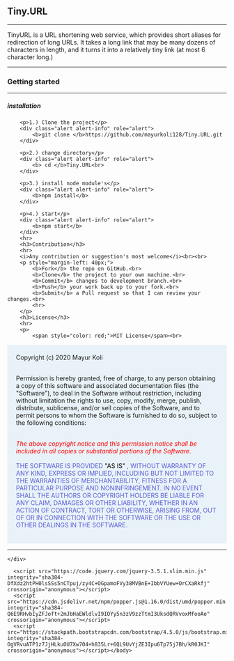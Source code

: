 <!DOCTYPE html>
<html lang="en">
<head>
    <meta charset="UTF-8">
    <meta name="viewport" content="width=device-width, initial-scale=1.0">
    <link rel="stylesheet" href="https://stackpath.bootstrapcdn.com/bootstrap/4.5.0/css/bootstrap.min.css" integrity="sha384-9aIt2nRpC12Uk9gS9baDl411NQApFmC26EwAOH8WgZl5MYYxFfc+NcPb1dKGj7Sk" crossorigin="anonymous">
</head>
<body>
    <div class="container">
        <h2>Tiny.URL</h2>
        <hr>
        <p>
            TinyURL is a URL shortening web service, which provides short aliases for redirection of long URLs.
            It takes a long link that may be many dozens of characters in length, and it turns it into a relatively tiny link (at most 6 character long.) </p>
            <hr>
        <h3>Getting started</h3>
        <hr>
        <h5>installation</h5>

        <p>1.) Clone the project</p>
        <div class="alert alert-info" role="alert">
            <b>git clone </b>https://github.com/mayurkoli128/Tiny.URL.git
        </div>

        <p>2.) change directory</p>
        <div class="alert alert-info" role="alert">
            <b> cd </b>Tiny.URL<br>
        </div>

        <p>3.) install node module's</p>
        <div class="alert alert-info" role="alert">
            <b>npm install</b>
        </div>
        
        <p>4.) start</p>
        <div class="alert alert-info" role="alert">
            <b>npm start</b>
        </div>
        <hr>
        <h3>Contribution</h3>
        <hr>
        <i>Any contribution or suggestion's most welcome</i><br><br>
        <p style="margin-left: 40px;">
            <b>Fork</b> the repo on GitHub.<br>
            <b>Clone</b> the project to your own machine.<br>
            <b>Commit</b> changes to development branch.<br>
            <b>Push</b> your work back up to your fork.<br>
            <b>Submit</b> a Pull request so that I can review your changes.<br>
            <hr>
        </p>
        <h3>License</h3>
        <hr>
        <p>
            <span style="color: red;">MIT License</span><br>
<div class="container" style="background-color: rgb(232, 242, 248); padding: 20px;">
Copyright (c) 2020 Mayur Koli<br><br>

Permission is hereby granted, free of charge, to any person obtaining a copy
of this software and associated documentation files (the "Software"), to deal
in the Software without restriction, including without limitation the rights
to use, copy, modify, merge, publish, distribute, sublicense, and/or sell
copies of the Software, and to permit persons to whom the Software is
furnished to do so, subject to the following conditions:<br><br>

<i style="color: red;">
The above copyright notice and this permission notice shall be included in all
copies or substantial portions of the Software.</i><br><br>

<span style="color: rgb(91, 91, 214);">
THE SOFTWARE IS PROVIDED <span style="color: rgb(0, 0, 0);">"AS IS"</span> , WITHOUT WARRANTY OF ANY KIND, EXPRESS OR
IMPLIED, INCLUDING BUT NOT LIMITED TO THE WARRANTIES OF MERCHANTABILITY,
FITNESS FOR A PARTICULAR PURPOSE AND NONINFRINGEMENT. IN NO EVENT SHALL THE
AUTHORS OR COPYRIGHT HOLDERS BE LIABLE FOR ANY CLAIM, DAMAGES OR OTHER
LIABILITY, WHETHER IN AN ACTION OF CONTRACT, TORT OR OTHERWISE, ARISING FROM,
OUT OF OR IN CONNECTION WITH THE SOFTWARE OR THE USE OR OTHER DEALINGS IN THE
SOFTWARE.</span>
        </p>
    </div>
        <hr>
        </div>



    </div>
    
      <script src="https://code.jquery.com/jquery-3.5.1.slim.min.js" integrity="sha384-DfXdz2htPH0lsSSs5nCTpuj/zy4C+OGpamoFVy38MVBnE+IbbVYUew+OrCXaRkfj" crossorigin="anonymous"></script>
      <script src="https://cdn.jsdelivr.net/npm/popper.js@1.16.0/dist/umd/popper.min.js" integrity="sha384-Q6E9RHvbIyZFJoft+2mJbHaEWldlvI9IOYy5n3zV9zzTtmI3UksdQRVvoxMfooAo" crossorigin="anonymous"></script>
      <script src="https://stackpath.bootstrapcdn.com/bootstrap/4.5.0/js/bootstrap.min.js" integrity="sha384-OgVRvuATP1z7JjHLkuOU7Xw704+h835Lr+6QL9UvYjZE3Ipu6Tp75j7Bh/kR0JKI" crossorigin="anonymous"></script></body>
</html>
